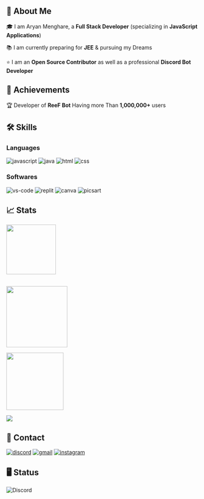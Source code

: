 ## 🚀 About Me
🎓 I am Aryan Menghare, a **Full Stack Developer** (specializing in **JavaScript Applications**)

📚 I am currently preparing for **JEE** & pursuing my Dreams

⭐ I am an **Open Source Contributor** as well as a professional **Discord Bot Developer**
## 🏅 Achievements
🏆 Developer of **ReeF Bot** Having more Than **1,000,000+** users

## 🛠️ Skills
### Languages
![javascript](https://img.shields.io/badge/JavaScript-323330?style=for-the-badge&logo=javascript&logoColor=F7DF1E)
![java](https://img.shields.io/badge/Java-3776AB?style=for-the-badge&logo=java&logoColor=white)
![html](https://img.shields.io/badge/HTML5-E34F26?style=for-the-badge&logo=html5&logoColor=white)
![css](https://img.shields.io/badge/CSS3-1572B6?style=for-the-badge&logo=css3&logoColor=white)
### Softwares
![vs-code](https://img.shields.io/badge/VS_Code-007ACC?style=for-the-badge&logo=Visual-Studio-Code&logoColor=white)
![replit](https://img.shields.io/badge/replit-000000?style=for-the-badge&logo=replit&logoColor=white)
![canva](https://img.shields.io/badge/canva-00C4CC?style=for-the-badge&logo=canva&logoColor=white)
![picsart](https://img.shields.io/badge/picsart-000000?style=for-the-badge&logo=picsart&logoColor=white)
## 📈 Stats

<div align="left">
    <img height="130em" src="https://github-profile-trophy.vercel.app/?username=aryanm830&theme=juicyfresh&&title=Stars,Commit,Repo,Join&no-frame=true"/>
<br />
<br />
</div>
<p align="left">
    <a href="https://git.io/streak-stats">
        <img height="160em" src="https://streak-stats.demolab.com/?user=aryanm830&theme=tokyonight"/>
    </a>
</p>
<p align="left"> 
<a href="https://github.com/aryanm830">
  <img height="150em" src="https://github-readme-stats-eight-theta.vercel.app/api/top-langs/?username=aryanm830&layout=compact&langs_count=8&theme=algolia"/>
</a>
</p>

<p align="left">
<a href="https://visitcount.itsvg.in">
  <img src="https://visitcount.itsvg.in/api?id=aryanm830&label=Profile%20Views&icon=2&pretty=true" />
</a>
</p>


## 🔗 Contact

[![discord](https://img.shields.io/badge/discord-000000?style=for-the-badge&logo=discord&logoColor=white)](https://discord.com/users/884067115110395925)
[![gmail](https://img.shields.io/badge/Gmail-D14836?style=for-the-badge&logo=Gmail&logoColor=white)](mailto:aryanm830@proton.me)
[![instagram](https://img.shields.io/badge/Instagram-E4405F?style=for-the-badge&logo=instagram&logoColor=white)](https://www.instagram.com/riftfiree/)


## 🖥️ Status

![Discord](https://discord.c99.nl/widget/theme-2/884067115110395925.png)
